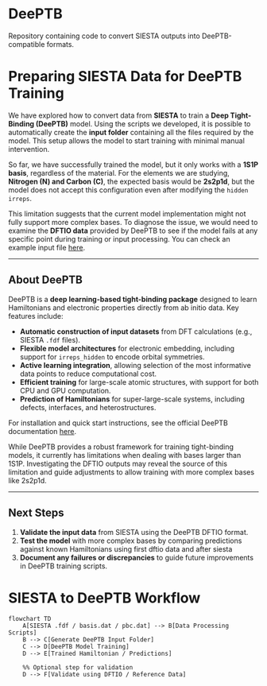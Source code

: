 # DeePTB
Repository containing code to convert SIESTA outputs into DeePTB-compatible formats.

# Preparing SIESTA Data for DeePTB Training

We have explored how to convert data from **SIESTA** to train a **Deep Tight-Binding (DeePTB)** model. Using the scripts we developed, it is possible to automatically create the **input folder** containing all the files required by the model. This setup allows the model to start training with minimal manual intervention.

So far, we have successfully trained the model, but it only works with a **1S1P basis**, regardless of the material. For the elements we are studying, **Nitrogen (N) and Carbon (C)**, the expected basis would be **2s2p1d**, but the model does not accept this configuration even after modifying the `hidden irreps`. 

This limitation suggests that the current model implementation might not fully support more complex bases. To diagnose the issue, we would need to examine the **DFTIO data** provided by DeePTB to see if the model fails at any specific point during training or input processing. You can check an example input file [here](https://github.com/floatingCatty/dftio/blob/main/test/data/abacus/INPUT).

---


## About DeePTB

DeePTB is a **deep learning-based tight-binding package** designed to learn Hamiltonians and electronic properties directly from ab initio data. Key features include:

- **Automatic construction of input datasets** from DFT calculations (e.g., SIESTA `.fdf` files).  
- **Flexible model architectures** for electronic embedding, including support for `irreps_hidden` to encode orbital symmetries.  
- **Active learning integration**, allowing selection of the most informative data points to reduce computational cost.  
- **Efficient training** for large-scale atomic structures, with support for both CPU and GPU computation.  
- **Prediction of Hamiltonians** for super-large-scale systems, including defects, interfaces, and heterostructures.

For installation and quick start instructions, see the official DeePTB documentation [here](https://deeptb.readthedocs.io/en/latest/quick_start/easy_install.html).

While DeePTB provides a robust framework for training tight-binding models, it currently has limitations when dealing with bases larger than 1S1P. Investigating the DFTIO outputs may reveal the source of this limitation and guide adjustments to allow training with more complex bases like 2s2p1d.

---

## Next Steps

1. **Validate the input data** from SIESTA using the DeePTB DFTIO format.  
2. **Test the model** with more complex bases by comparing predictions against known Hamiltonians using first dftio data and after siesta  
4. **Document any failures or discrepancies** to guide future improvements in DeePTB training scripts.

# SIESTA to DeePTB Workflow

```mermaid
flowchart TD
    A[SIESTA .fdf / basis.dat / pbc.dat] --> B[Data Processing Scripts]
    B --> C[Generate DeePTB Input Folder]
    C --> D[DeePTB Model Training]
    D --> E[Trained Hamiltonian / Predictions]

    %% Optional step for validation
    D --> F[Validate using DFTIO / Reference Data]


